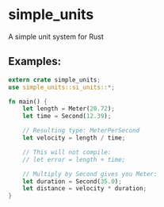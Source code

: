 # simple_units

A simple unit system for Rust

## Examples:

```rust
extern crate simple_units;
use simple_units::si_units::*;

fn main() {
    let length = Meter(20.72);
    let time = Second(12.39);

    // Resulting type: MeterPerSecond
    let velocity = length / time;

    // This will not compile:
    // let error = length + time;

    // Multiply by Second gives you Meter:
    let duration = Second(35.0);
    let distance = velocity * duration;
}
```
